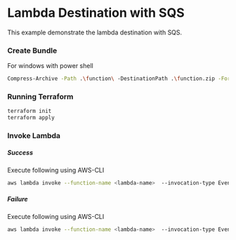 # Lambda Destination with SQS

This example demonstrate the lambda destination with SQS.

### Create Bundle

For windows with power shell

```sh
Compress-Archive -Path .\function\ -DestinationPath .\function.zip -Force
```

### Running Terraform

```sh
terraform init
terraform apply
```

### Invoke Lambda 

##### Success 
Execute following using AWS-CLI
```sh
aws lambda invoke --function-name <lambda-name>  --invocation-type Event --cli-binary-format raw-in-base64-out --payload '{ "type": "success" }' response.json
```

##### Failure 
Execute following using AWS-CLI
```sh
aws lambda invoke --function-name <lambda-name>  --invocation-type Event --cli-binary-format raw-in-base64-out --payload '{ "type": "error" }' response.json
```